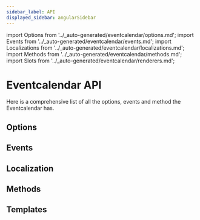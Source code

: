 ```yaml
---
sidebar_label: API
displayed_sidebar: angularSidebar
---
```


import Options from '../_auto-generated/eventcalendar/options.md';
import Events from '../_auto-generated/eventcalendar/events.md';
import Localizations from '../_auto-generated/eventcalendar/localizations.md';
import Methods from '../_auto-generated/eventcalendar/methods.md';
import Slots from '../_auto-generated/eventcalendar/renderers.md';

# Eventcalendar API

Here is a comprehensive list of all the options, events and method the Eventcalendar has.

<div className="option-list">

## Options


<Options />

## Events

<Events />

## Localization

<Localizations />

## Methods

<Methods />


<div className="option-list-templates">

## Templates

<Slots />

</div>
</div>